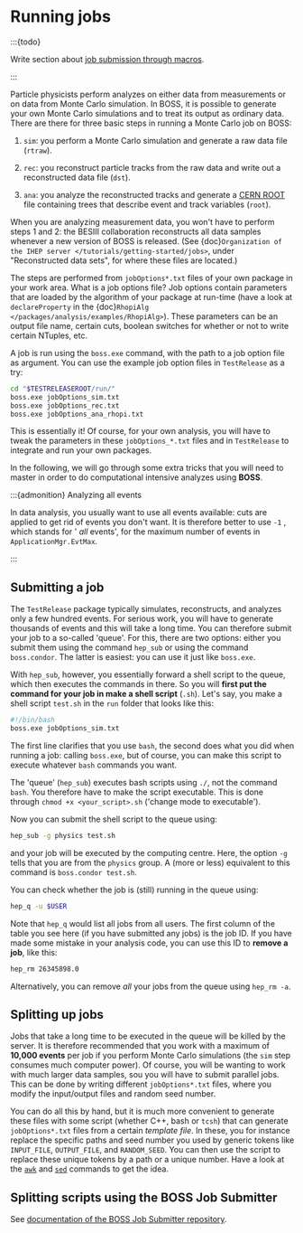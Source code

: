 <!-- cspell:ignore TESTRELEASEROOT -->

# Running jobs

:::{todo}

Write section about
[job submission through macros](http://afsapply.ihep.ac.cn/cchelp/en/local-cluster/jobs/HTCondor/#3213-tips-of-using-hepjob).

:::

Particle physicists perform analyzes on either data from measurements or on data from
Monte Carlo simulation. In BOSS, it is possible to generate your own Monte Carlo
simulations and to treat its output as ordinary data. There are there for three basic
steps in running a Monte Carlo job on BOSS:

1. `sim`: you perform a Monte Carlo simulation and generate a raw data file (`rtraw`).

2. `rec`: you reconstruct particle tracks from the raw data and write out a
   reconstructed data file (`dst`).

3. `ana`: you analyze the reconstructed tracks and generate a
   [CERN ROOT](https://root.cern.ch/root/htmldoc/guides/users-guide/InputOutput.html)
   file containing trees that describe event and track variables (`root`).

When you are analyzing measurement data, you won't have to perform steps 1 and 2: the
BESIII collaboration reconstructs all data samples whenever a new version of BOSS is
released. (See {doc}`Organization of the IHEP server </tutorials/getting-started/jobs>`,
under "Reconstructed data sets", for where these files are located.)

The steps are performed from `jobOptions*.txt` files of your own package in your work
area. What is a job options file? Job options contain parameters that are loaded by the
algorithm of your package at run-time (have a look at `declareProperty` in the
{doc}`RhopiAlg </packages/analysis/examples/RhopiAlg>`). These parameters can be an
output file name, certain cuts, boolean switches for whether or not to write certain
NTuples, etc.

A job is run using the `boss.exe` command, with the path to a job option file as
argument. You can use the example job option files in `TestRelease` as a try:

```bash
cd "$TESTRELEASEROOT/run/"
boss.exe jobOptions_sim.txt
boss.exe jobOptions_rec.txt
boss.exe jobOptions_ana_rhopi.txt
```

This is essentially it! Of course, for your own analysis, you will have to tweak the
parameters in these `jobOptions_*.txt` files and in `TestRelease` to integrate and run
your own packages.

In the following, we will go through some extra tricks that you will need to master in
order to do computational intensive analyzes using **BOSS**.

:::{admonition} Analyzing all events

In data analysis, you usually want to use all events available: cuts are applied to get
rid of events you don't want. It is therefore better to use `-1` , which stands for '
_all_ events', for the maximum number of events in `ApplicationMgr.EvtMax`.

:::

## Submitting a job

The `TestRelease` package typically simulates, reconstructs, and analyzes only a few
hundred events. For serious work, you will have to generate thousands of events and this
will take a long time. You can therefore submit your job to a so-called 'queue'. For
this, there are two options: either you submit them using the command `hep_sub` or using
the command `boss.condor`. The latter is easiest: you can use it just like `boss.exe`.

With `hep_sub`, however, you essentially forward a shell script to the queue, which then
executes the commands in there. So you will **first put the command for your job in make
a shell script** (`.sh`). Let's say, you make a shell script `test.sh` in the `run`
folder that looks like this:

```bash
#!/bin/bash
boss.exe jobOptions_sim.txt
```

The first line clarifies that you use `bash`, the second does what you did when running
a job: calling `boss.exe`, but of course, you can make this script to execute whatever
`bash` commands you want.

The 'queue' (`hep_sub`) executes bash scripts using `./`, not the command `bash`. You
therefore have to make the script executable. This is done through
`chmod +x <your_script>.sh` ('change mode to executable').

Now you can submit the shell script to the queue using:

```bash
hep_sub -g physics test.sh
```

and your job will be executed by the computing centre. Here, the option `-g` tells that
you are from the `physics` group. A (more or less) equivalent to this command is
`boss.condor test.sh`.

You can check whether the job is (still) running in the queue using:

```bash
hep_q -u $USER
```

Note that `hep_q` would list all jobs from all users. The first column of the table you
see here (if you have submitted any jobs) is the job ID. If you have made some mistake
in your analysis code, you can use this ID to **remove a job**, like this:

```bash
hep_rm 26345898.0
```

Alternatively, you can remove _all_ your jobs from the queue using `hep_rm -a`.

## Splitting up jobs

Jobs that take a long time to be executed in the queue will be killed by the server. It
is therefore recommended that you work with a maximum of **10,000 events** per job if
you perform Monte Carlo simulations (the `sim` step consumes much computer power). Of
course, you will be wanting to work with much larger data samples, sou you will have to
submit parallel jobs. This can be done by writing different `jobOptions*.txt` files,
where you modify the input/output files and random seed number.

You can do all this by hand, but it is much more convenient to generate these files with
some script (whether C++, bash or `tcsh`) that can generate `jobOptions*.txt` files from
a certain _template file_. In these, you for instance replace the specific paths and
seed number you used by generic tokens like `INPUT_FILE`, `OUTPUT_FILE`, and
`RANDOM_SEED`. You can then use the script to replace these unique tokens by a path or a
unique number. Have a look at the [`awk`](https://www.tldp.org/LDP/abs/html/awk.html)
and [`sed`](https://www.gnu.org/software/sed/manual/sed.html) commands to get the idea.

## Splitting scripts using the BOSS Job Submitter

See
[documentation of the BOSS Job Submitter repository](https://github.com/redeboer/BOSS_JobSubmitter).
